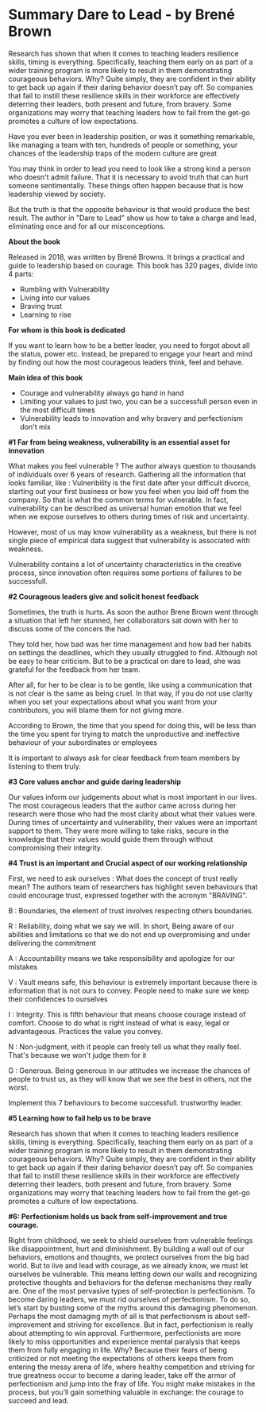 # Summary Dare to Lead - by Brené Brown

Research has shown that when it comes to teaching leaders resilience skills, timing is everything. Specifically, teaching them early on as part of a wider training program is more likely to result in them demonstrating courageous behaviors. Why? Quite simply, they are confident in their ability to get back up again if their daring behavior doesn’t pay off. So companies that fail to instill these resilience skills in their workforce are effectively deterring their leaders, both present and future, from bravery. Some organizations may worry that teaching leaders how to fail from the get-go promotes a culture of low expectations. 

Have you ever been in leadership position, or was it something remarkable, like managing a team with ten, hundreds of people or something, your chances of the leadership traps of the modern culture are great

You may think in order to lead you need to look like a strong kind a person who doesn't admit failure. That it is necessary to avoid truth that can hurt someone sentimentally. These things often happen because that is how leadership viewed by society.

But the truth is that the opposite behaviour is that would produce the best result. The author in "Dare to Lead" show us how to take a charge and lead, eliminating once and for all our misconceptions.



**About the book**

Released in 2018, was written by Brené Browns. It brings a practical and guide to leadership based on courage. This book has 320 pages, divide into 4 parts:

- Rumbling with Vulnerability
- Living into our values
- Braving trust
- Learning to rise



**For whom is this book is dedicated**

If you want to learn how to be a better leader, you need to forgot about all the status, power etc. Instead, be prepared to engage your heart and mind by finding out how the most courageous leaders think, feel and behave.



**Main idea of this book**

- Courage and vulnerability always go hand in hand
- Limiting your values to just two, you can be a successfull person even in the most difficult times
- Vulnerability leads to innovation and why bravery and perfectionism don't mix



**#1 Far from being weakness, vulnerability is an essential asset for innovation**

What makes you feel vulnerable ? The author always question to thousands of individuals over 6 years of research.  Gathering all the information that looks familiar, like : Vulneribility is the first date after your difficult divorce, starting out your first business or how you feel when you laid off from the company. So that is what the common terms for vulnerable. In fact, vulnerability can be described as universal human emotion that we feel when we expose ourselves to others during times of risk and uncertainty. 

However, most of us may know vulnerability as a weakness, but there is not single piece of empirical data suggest that vulnerability is associated with weakness.

Vulnerability contains a lot of uncertainty characteristics in the creative process, since innovation often requires some portions of failures to be successfull.



**#2 Courageous leaders give and solicit honest feedback**

Sometimes, the truth is hurts. As soon the author Brene Brown went through a situation that left her stunned, her collaborators sat down with her to discuss some of the concers the had.

They told her, how bad was her time management and how bad her habits on settings the deadlines, which they usually struggled to find. Although not be easy to hear criticism. But to be a practical on dare to lead, she was grateful for the feedback from her team.

After all, for her to be clear is to be gentle, like using a communication that is not clear is the same as being cruel.  In that way, if you do not use clarity when you set your expectations about what you want from your contributors, you will blame them for not giving more.

According to Brown, the time that you spend for doing this, will be less than the time you spent for trying to match the unproductive and ineffective behaviour of your subordinates or employees

It is important to always ask for clear feedback from team members by listening to them truly.



**#3 Core values anchor and guide daring leadership**

Our values inform our judgements about what is most important in our lives. The most courageous leaders that the author came across during her research were those who had the most clarity about what their values were. During times of uncertainty and vulnerability, their values were an important support to them. They were more willing to take risks, secure in the knowledge that their values would guide them through without compromising their integrity.



**#4 Trust is an important and Crucial aspect of our working relationship**

First, we need to ask ourselves : What does the concept of trust really mean? The authors team of researchers has highlight seven behaviours that could encourage trust, expressed together with the acronym "BRAVING". 

B : Boundaries, the element of trust involves respecting others boundaries. 

R : Reliability, doing what we say we will. In short, Being aware of our abilities and limitations so that we do not end up overpromising and under delivering the commitment

A : Accountability means we take responsibility and apologize for our mistakes

V : Vault means safe, this behaviour is extremely important because there is information that is not ours to convey. People need to make sure we keep their confidences to ourselves

I : Integrity. This is fifth behaviour that means choose courage instead of comfort. Choose to do what is right instead of what is easy, legal or advantageous. Practices the value you convey.

N : Non-judgment, with it people can freely tell us what they really feel. That's because we won't judge them for it

G : Generous. Being generous in our attitudes we increase the chances of people to trust us, as they will know that we see the best in others, not the worst.

Implement this 7 behaviours to become successfull. trustworthy leader.



**#5 Learning how to fail help us to be brave**

Research has shown that when it comes to teaching leaders resilience skills, timing is everything. Specifically, teaching them early on as part of a wider training program is more likely to result in them demonstrating courageous behaviors. Why? Quite simply, they are confident in their ability to get back up again if their daring behavior doesn’t pay off. So companies that fail to instill these resilience skills in their workforce are effectively deterring their leaders, both present and future, from bravery. Some organizations may worry that teaching leaders how to fail from the get-go promotes a culture of low expectations. 



**#6: Perfectionism holds us back from self-improvement and true courage.**

Right from childhood, we seek to shield ourselves from vulnerable feelings like disappointment, hurt and diminishment. By building a wall out of our behaviors, emotions and thoughts, we protect ourselves from the big bad world. But to live and lead with courage, as we already know, we must let ourselves be vulnerable. This means letting down our walls and recognizing protective thoughts and behaviors for the defense mechanisms they really are. One of the most pervasive types of self-protection is perfectionism. To become daring leaders, we must rid ourselves of perfectionism. To do so, let’s start by busting some of the myths around this damaging phenomenon. Perhaps the most damaging myth of all is that perfectionism is about self-improvement and striving for excellence. But in fact, perfectionism is really about attempting to win approval. Furthermore, perfectionists are more likely to miss opportunities and experience mental paralysis that keeps them from fully engaging in life. Why? Because their fears of being criticized or not meeting the expectations of others keeps them from entering the messy arena of life, where healthy competition and striving for true greatness occur to become a daring leader, take off the armor of perfectionism and jump into the fray of life. You might make mistakes in the process, but you’ll gain something valuable in exchange: the courage to succeed and lead.



